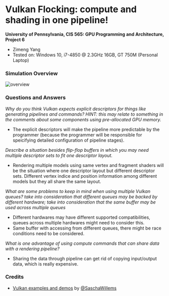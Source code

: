 Vulkan Flocking: compute and shading in one pipeline!
======================

**University of Pennsylvania, CIS 565: GPU Programming and Architecture, Project 6**

* Zimeng Yang
* Tested on: Windows 10, i7-4850 @ 2.3GHz 16GB, GT 750M (Personal Laptop)

### Simulation Overview

![overview](gif/overview.gif)

### Questions and Answers

*Why do you think Vulkan expects explicit descriptors for things like generating pipelines and commands? HINT: this may relate to something in the comments about some components using pre-allocated GPU memory.*

* The explicit descriptors will make the pipeline more predictable by the programmer (because the programmer will be responsible for speicifying detailed configuration of pipeline stages).

*Describe a situation besides flip-flop buffers in which you may need multiple descriptor sets to fit one descriptor layout.*

* Rendering multiple models using same vertex and fragment shaders will be the situation where one descriptor layout but different descriptor sets. Different vertex indice and position information among different models but they all share the same layout. 

*What are some problems to keep in mind when using multiple Vulkan queues? take into consideration that different queues may be backed by different hardware; take into consideration that the same buffer may be used across multiple queues*
 
* Different hardwares may have different supported compatibilities, queues across multiple hardwares might need to consider this.
* Same buffer with accessing from different queues, there might be race conditions need to be considered.

*What is one advantage of using compute commands that can share data with a rendering pipeline?*

* Sharing the data through pipeline can get rid of copying input/output data, which is really expensive.

### Credits

* [Vulkan examples and demos](https://github.com/SaschaWillems/Vulkan) by [@SaschaWillems](https://github.com/SaschaWillems)
